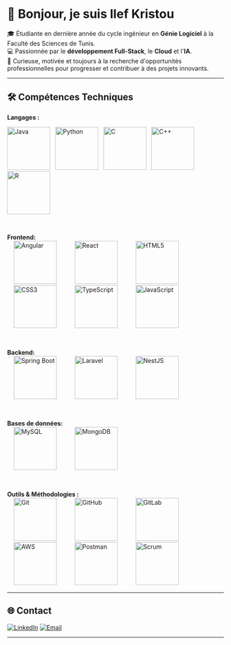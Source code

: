 # 👋 Bonjour, je suis Ilef Kristou  

🎓 Étudiante en dernière année du cycle ingénieur en **Génie Logiciel** à la Faculté des Sciences de Tunis.  
💻 Passionnée par le **développement Full-Stack**, le **Cloud** et l'**IA**.  
🚀 Curieuse, motivée et toujours à la recherche d'opportunités professionnelles pour progresser et contribuer à des projets innovants.  

---

## 🛠️ Compétences Techniques

**Langages :**  

<img src="https://skillicons.dev/icons?i=java" title="Java" height="100"/> &nbsp;
<img src="https://skillicons.dev/icons?i=python" title="Python" height="100"/> &nbsp;
<img src="https://skillicons.dev/icons?i=c" title="C" height="100"/> &nbsp;
<img src="https://skillicons.dev/icons?i=cpp" title="C++" height="100"/> &nbsp;
<img src="https://skillicons.dev/icons?i=r" title="R" height="100"/>


<br>

**Frontend:**  
<img src="https://skillicons.dev/icons?i=angular" title="Angular" height="100" style="margin: 0 15px;" /> &nbsp;
<img src="https://skillicons.dev/icons?i=react" title="React" height="100" style="margin: 0 15px;" /> &nbsp;
<img src="https://skillicons.dev/icons?i=html" title="HTML5" height="100" style="margin: 0 15px;" /> &nbsp;
<img src="https://skillicons.dev/icons?i=css" title="CSS3" height="100" style="margin: 0 15px;" /> &nbsp;
<img src="https://skillicons.dev/icons?i=ts" title="TypeScript" height="100" style="margin: 0 15px;" /> &nbsp;
<img src="https://skillicons.dev/icons?i=js" title="JavaScript" height="100" style="margin: 0 15px;" /> &nbsp;

<br>

**Backend:**  
<img src="https://skillicons.dev/icons?i=spring" title="Spring Boot" height="100" style="margin: 0 15px;" /> &nbsp;
<img src="https://skillicons.dev/icons?i=laravel" title="Laravel" height="100" style="margin: 0 15px;" /> &nbsp;
<img src="https://skillicons.dev/icons?i=nestjs" title="NestJS" height="100" style="margin: 0 15px;" /> &nbsp;

<br>

**Bases de données:**  
<img src="https://skillicons.dev/icons?i=mysql" title="MySQL" height="100" style="margin: 0 15px;" /> &nbsp;
<img src="https://skillicons.dev/icons?i=mongodb" title="MongoDB" height="100" style="margin: 0 15px;" /> &nbsp;

<br>

**Outils & Méthodologies :**  
<img src="https://skillicons.dev/icons?i=git" title="Git" height="100" style="margin: 0 15px;" /> &nbsp;
<img src="https://skillicons.dev/icons?i=github" title="GitHub" height="100" style="margin: 0 15px;" /> &nbsp;
<img src="https://skillicons.dev/icons?i=gitlab" title="GitLab" height="100" style="margin: 0 15px;" /> &nbsp;
<img src="https://skillicons.dev/icons?i=aws" title="AWS" height="100" style="margin: 0 15px;" /> &nbsp;
<img src="https://skillicons.dev/icons?i=postman" title="Postman" height="100" style="margin: 0 15px;" /> &nbsp;
<img src="https://upload.wikimedia.org/wikipedia/commons/5/58/Scrum_alliance_logo.png" title="Scrum" height="100" style="margin: 0 15px;" />

---

## 🌐 Contact

[![LinkedIn](https://img.shields.io/badge/LinkedIn-0077B5?style=for-the-badge&logo=linkedin&logoColor=white)](https://www.linkedin.com/in/ilef-kristou-99374a302/)
[![Email](https://img.shields.io/badge/Email-D14836?style=for-the-badge&logo=gmail&logoColor=white)](mailto:ilef.kristou@etudiant-fst.utm.tn)

---
